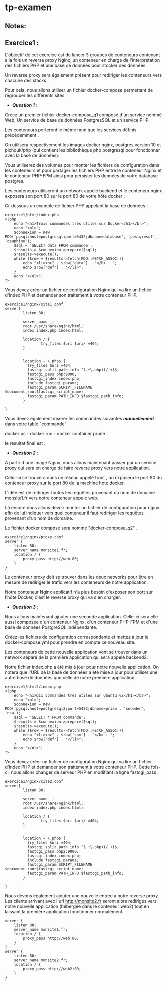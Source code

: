 # tp-examen

## Notes: 

## Exercice1 :
L'objectif de cet exercice est de lancer 3 groupes de conteneurs contenant à la fois un reverse proxy Nginx, un conteneur en charge de l'interprétation des fichiers PHP et une base de données pour stocker des données. 

Un reverse proxy sera également présent pour rediriger les conteneurs vers chacune des stacks. 

Pour cela, nous allons utiliser un fichier docker-compose permettant de regrouper les différents sites. 

* ***Question 1*** : 

Créez un premier fichier docker-compose_q1 composé d'un service nommé Web, Un service de base de données PostgresSQL et un service PHP. 

Les conteneurs porteront le même nom que les services définis précédemment . 

On utilisera respectivement les images docker nginx, postgres version 10 et pichouk/php (qui contient les bibliothèque php postgresql pour fonctionner avec la base de données). 

Vous utiliserez des volumes pour monter les fichiers de configuration dans les conteneurs et pour partager les fichiers PHP entre le conteneur Nginx et le conteneur PHP-FPM ainsi pour persister les données de votre database postgres. 

Les conteneurs utiliseront un network appelé backend et le conteneur nginx exposera son port 80 sur le port 80 de votre hôte docker .

Ci-dessous un example de fichier PHP appelant la base de données : 

```
exercice1/html/index.php
<?php
    echo "<h1>Trois commandes très utiles sur Docker</h1></br>";
    echo "<ol>";
    $connexion = new PDO('pgsql:host=postgresql;port=5432;dbname=database', 'postgresql', 'dauphine');
    $sql = 'SELECT data FROM commande';
    $results = $connexion->prepare($sql);
    $results->execute();
    while ($row = $results->fetch(PDO::FETCH_ASSOC)){
        echo "<li><b>" . $row['data'] . "</b> : ";
        echo $row['def'] . "</li>";
    }
    echo "</ol>";
?>
```

Vous devez créer un fichier de configuration Nginx qui va lire un fichier d'index PHP et demander son traitement à votre conteneur PHP. 

```
exercice1/nginx/site1.conf
server{
        listen 80;

        server_name _;
        root /usr/share/nginx/html;
        index index.php index.html;

        location / {
                try_files $uri $uri/ =404;
        }


        location ~ \.php$ {
          try_files $uri =404;
          fastcgi_split_path_info ^(.+\.php)(/.+)$;
          fastcgi_pass php:9000;
          fastcgi_index index.php;
          include fastcgi_params;
          fastcgi_param SCRIPT_FILENAME $document_root$fastcgi_script_name;
          fastcgi_param PATH_INFO $fastcgi_path_info;
        }

}
```

Vous devez egalement inserer les commandes suivantes ***manuellement*** dans votre table "commande"

docker ps - docker run - docker container prune 


le résultat final est : 

* ***Question 2*** : 

A partir d'une image Nginx, nous allons maintenant passer par un service proxy qui sera en charge de faire reverse proxy vers notre application. 

Celui-ci se trouvera dans un réseau appelé front , on exposera le port 80 du conteneur proxy sur le port 80 de la machine hote docker. 

L'idée est de rediriger toutes les requêtes provenant du nom de domaine monsite1.fr vers notre conteneur appelé web. 

Là encore nous allons devoir monter un fichier de configuration pour nginx afin de lui indiquer vers quel conteneur il faut rediriger les requêtes provenant d'un nom de domaine. 
 
Le fichier docker compose sera nommé "docker-compose_q2" . 

```
exercice1/nginx/proxy.conf
server {
	listen 80;
	server_name monsite1.fr;
	location / {
        proxy_pass http://web:80;
    }
}
```

Le conteneur proxy doit se trouver dans les deux networks pour être en mesure de rediriger le trafic vers les conteneurs de notre application. 

Notre conteneur Nginx applicatif n'a plus besoin d'exposer son port sur l'hôte Docker, c'est le reverse proxy qui va s'en charger. 

* ***Question 3*** : 

Nous allons maintenant ajouter une seconde application. Celle-ci sera elle aussi composée d'un conteneur Nginx, d'un conteneur PHP-FPM et d'une base de données PostgreSQL indépendante. 

Créez les fichiers de configuration correspondante et mettez à jour le docker-compose.yml pour prendre en compte ce nouveau site. 

Les conteneurs de cette nouvelle application vont se trouver dans un network séparé de la première application qui sera appelé backend2. 

Notre fichier index.php a été mis à jour pour notre nouvelle application. On notera que l'URL de la base de données a été mise à jour pour utiliser une autre base de données que celle de notre première application. 

```
exercice1/html2/index.php
<?php
    echo "<h1>Dix commandes très utiles sur Ubuntu v2</h1></br>";
    echo "<ol>";
    $connexion = new PDO('pgsql:host=postgresql2;port=5432;dbname=prism', 'snowden', 'nsa');
    $sql = 'SELECT * FROM commande';
    $results = $connexion->prepare($sql);
    $results->execute();
    while ($row = $results->fetch(PDO::FETCH_ASSOC)){
        echo "<li><b>" . $row['com'] . "</b> : ";
        echo $row['def'] . "</li>";
    }
    echo "</ol>";
?>
```
Vous devez créer un fichier de configuration Nginx qui va lire un fichier d'index PHP et demander son traitement à votre conteneur PHP. Cette fois-ci, nous allons changer de serveur PHP en modifiant la ligne fastcgi_pass .

```
exercice1/nginx/site2.conf
server{
        listen 80;

        server_name _;
        root /usr/share/nginx/html;
        index index.php index.html;

        location / {
                try_files $uri $uri/ =404;
        }


        location ~ \.php$ {
          try_files $uri =404;
          fastcgi_split_path_info ^(.+\.php)(/.+)$;
          fastcgi_pass php2:9000;
          fastcgi_index index.php;
          include fastcgi_params;
          fastcgi_param SCRIPT_FILENAME $document_root$fastcgi_script_name;
          fastcgi_param PATH_INFO $fastcgi_path_info;
        }

}
```
Nous devons également ajouter une nouvelle entrée à notre reverse proxy. Les clients arrivant avec l'url http://monsite2.fr seront alors redirigés vers notre nouvelle application (hébergée dans le conteneur web2) tout en laissant la première application fonctionner normalement. 
```
server {
	listen 80;
	server_name monsite1.fr;
	location / {
        proxy_pass http://web:80;
    }
}
server {
	listen 80;
	server_name monsite2.fr;
	location / {
        proxy_pass http://web2:80;
    }
}
```
